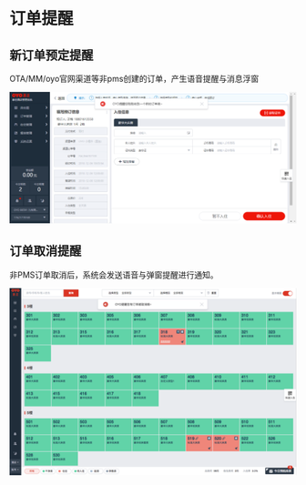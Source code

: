 # 订单提醒

## 新订单预定提醒

OTA/MM/oyo官网渠道等非pms创建的订单，产生语音提醒与消息浮窗

![&#x65B0;&#x8BA2;&#x5355;&#x63D0;&#x9192;](../../.gitbook/assets/image%20%28223%29.png)

## 订单取消提醒

非PMS订单取消后，系统会发送语音与弹窗提醒进行通知。

![&#x53D6;&#x6D88;&#x63D0;&#x9192;](../../.gitbook/assets/image%20%2837%29.png)

